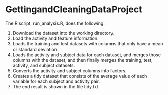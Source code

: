 # GettingandCleaningDataProject
The R script, run_analysis.R, does the following:

1. Download the dataset into the working directory.
2. Load the activity and feature information.
3. Loads the training and test datasets with columns that only have a mean or standard deviation.
4. Loads the activity and subject data for each dataset, and merges those columns with the dataset, and then finally merges the training, test, activity, and subject datasets.
5. Converts the activity and subject columns into factors.
6. Creates a tidy dataset that consists of the average value of each variable for each subject and activity pair.
7. The end result is shown in the file tidy.txt.
